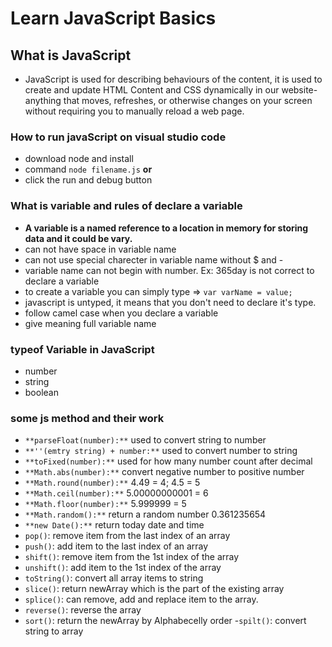# Learn JavaScript Basics
## What is JavaScript
- JavaScript is used for describing behaviours of the content, it is used to create and update HTML Content and CSS dynamically in our website- anything that moves, refreshes, or otherwise changes on your screen without requiring you to manually reload a web page.
### How to run javaScript on visual studio code
- download node and install
- command `node filename.js`
**or**
- click the run and debug button
### What is variable and rules of declare a variable
- **A variable is a named reference to a location in memory for storing data and it could be vary.**
- can not have space in variable name
- can not use special charecter in variable name without $ and -
- variable name can not begin with number. Ex: 365day is not correct to declare a variable
- to create a variable you can simply type => `var varName = value;`
- javascript is untyped, it means that you don't need to declare it's type.
- follow camel case when you declare a variable
- give meaning full variable name
### typeof Variable in JavaScript
- number
- string
- boolean
### some js method and their work
- `**parseFloat(number):**` used to convert string to number
- `**''(emtry string) + number:**` used to convert number to string
- `**toFixed(number):**` used for how many number count after decimal
- `**Math.abs(number):**` convert negative number to positive number
- `**Math.round(number):**` 4.49 = 4; 4.5 = 5
- `**Math.ceil(number):**` 5.00000000001 = 6
- `**Math.floor(number):**` 5.999999 = 5
- `**Math.random():**` return a random number 0.361235654
- `**new Date():**` return today date and time
- `pop()`: remove item from the last index of an array
- `push()`: add item to the last index of an array
- `shift()`: remove item from the 1st index of the array
- `unshift()`: add item to the 1st index of the array
- `toString()`: convert all array items to string
- `slice()`: return newArray which is the part of the existing array
- `splice()`: can remove, add and replace item to the array.
- `reverse()`: reverse the array
- `sort()`: return the newArray by Alphabecelly order
-`spilt()`: convert string to array